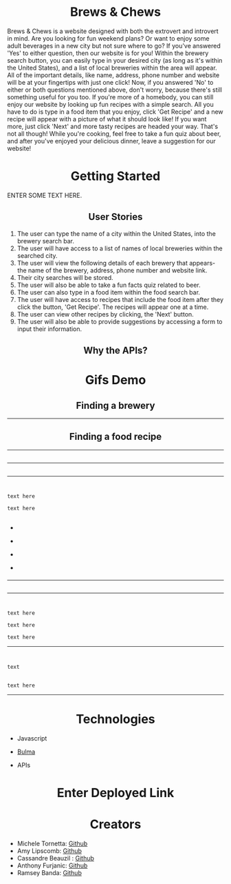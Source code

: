 <p align="center">
  <!-- <img src= -->
</p>


<h1 align="center"> Brews & Chews</h1>

Brews & Chews is a website designed with both the extrovert and introvert in mind. Are you looking for fun weekend plans? Or want to enjoy some adult beverages in a new city but not sure where to go? If you've answered 'Yes' to either question, then our website is for you! Within the brewery search button, you can easily type in your desired city (as long as it's within the United States), and a list of local breweries within the area will appear. All of the important details, like name, address, phone number and website will be at your fingertips with just one click! Now, if you answered 'No' to either or both questions mentioned above, don't worry, because there's still something useful for you too. If you're more of a homebody, you can still enjoy our website by looking up fun recipes with a simple search. All you have to do is type in a food item that you enjoy, click 'Get Recipe' and a new recipe will appear with a picture of what it should look like! If you want more, just click 'Next' and more tasty recipes are headed your way. That's not all though! While you're cooking, feel free to take a fun quiz about beer, and after you've enjoyed your delicious dinner, leave a suggestion for our website! 

<h1 align="center"> Getting Started</h1>

ENTER SOME TEXT HERE.


<h2 align="center"> User Stories</h2>



1. The user can type the name of a city within the United States, into the brewery search bar.
2. The user will have access to a list of names of local breweries within the searched city.
3. The user will view the following details of each brewery that appears- the name of the brewery, address, phone number and website link.
4. Their city searches will be stored. 
5. The user will also be able to take a fun facts quiz related to beer. 
6. The user can also type in a food item within the food search bar. 
7. The user will have access to recipes that include the food item after they click the button, 'Get Recipe'. The recipes will appear one at a time. 
8. The user can view other recipes by clicking, the 'Next' button.
9. The user will also be able to provide suggestions by accessing a form to input their information. 





<h2 align="center"> Why the APIs?</h2>


<h2 align="center"> </h2>



<h1 align="center"> Gifs Demo</h1>



<h2 align="center">
 Finding a brewery </h2>



<p align="center">
  <!-- <img src="./images/userAuth.gif"> -->
</p>

___
<h2 align="center">
 Finding a food recipe </h2>



<p align="center">
  <!-- <img src="./images/Products.gif"> -->
</p>

___

<h2 align="center"> </h2>



<!-- <p align="center"><img src="./images/cart2.gif"> -->
</p>

_ _ _

<h2 align="center">
</h2>



<p align="center">
  <!-- <img src="./images/checkout.gif"> -->
</p>

_ _ _

<h1 align="center"></h1>



```
text here
```
```
text here
```


<h2 align="center"></h2>



+ 
- 
+  
-  

<h4 align="center"></h4>



<h4 align="center"></h4>



<h4 align="center"></h4>



<p align="center">
<!-- <img src="./images/cartModel.png"></p> -->

<h4 align="center"></h4>


___
<h2 align="center"></h2>


<p align="center">
<!-- <img src="./images/ExpressRoutes.png"></p> -->


<p align="center">
<!-- <img src="./images/controllers2.png"></p> -->

___
<h1 align="center"></h1>



```
text here
```



```
text here
```

```
text here
```




<p align="center">
<!-- <img src="./images/authRoutes.png"></p> -->


_ _ _

<h1 align="center"></h1>

<h2 align="center"></h2>


```
text
```



<h2 align="center"></h2>



 ```
 text here
 ```



_ _ _

<h1 align="center">Technologies</h1>

+ Javascript
- [Bulma](https://bulma.io/documentation/) 
+ APIs

<h1 align="center">Enter Deployed Link</h1>



<h1 align="center">Creators</h1>

+  Michele Tornetta: [Github](https://github.com/MicheleTornetta)
+  Amy Lipscomb: [Github](https://github.com/AmyLipscomb)
+  Cassandre Beauzil : [Github](https://github.com/Cassandre0617)
+  Anthony Furjanic: [Github](https://github.com/Anthony-Furjanic)
+  Ramsey Banda: [Github]( )

